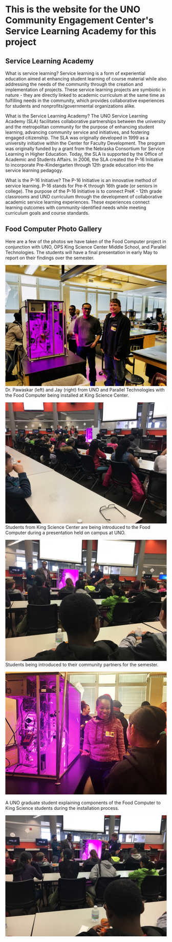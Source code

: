 # This is the website for the UNO Community Engagement Center's Service Learning Academy for this project

## Service Learning Academy
What is service learning? Service learning is a form of experiential education aimed at enhancing student learning of course material while also addressing the needs of the community through the creation and implementation of projects. These service learning projects are symbiotic in nature - they are directly linked to academic curriculum at the same time as fulfilling needs in the community, which provides collaborative experiences for students and nonprofits/governmental organizations alike.

What is the Service Learning Academy? The UNO Service Learning Academy (SLA) facilitates collaborative partnerships between the university and the metropolitan community for the purpose of enhancing student learning, advancing community service and initiatives, and fostering engaged citizenship. The SLA was originally developed in 1999 as a university initiative within the Center for Faculty Development. The program was originally funded by a grant from the Nebraska Consortium for Service Learning in Higher Education. Today, the SLA is supported by the Office of Academic and Students Affairs. In 2006, the SLA created the P-16 Initiative to incorporate Pre-Kindergarten through 12th grade education into the service learning pedagogy. 

What is the P-16 Initiative? The P-16 Initiative is an innovative method of service learning. P-16 stands for Pre-K through 16th grade (or seniors in college). The purpose of the P-16 Initiative is to connect PreK - 12th grade classrooms and UNO curriculum through the development of collaborative academic service learning experiences. These experiences connect learning outcomes with community-identified needs while meeting curriculum goals and course standards. 


## Food Computer Photo Gallery
Here are a few of the photos we have taken of the Food Computer project in conjunction with UNO, OPS King Science Center Middle School, and Parallel Technologies. The students will have a final presentation in early May to report on their findings over the semester.

![Image One](./media_files/IMG-1114.jpg)
Dr. Pawaskar (left) and Jay (right) from UNO and Parallel Technologies with the Food Computer being installed at King Science Center.

![Image Two](./media_files/IMG_7266.JPG)
Students from King Science Center are being introduced to the Food Computer during a presentation held on campus at UNO.

![Image Three](./media_files/IMG_7268.JPG)
Students being introduced to their community partners for the semester.

![Image Four](./media_files/IMG-1059.JPG)

A UNO graduate student explaining components of the Food Computer to King Science students during the installation process.

![Image Five](./media_files/IMG_7269.JPG)
